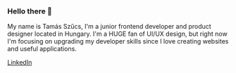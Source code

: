 ### Hello there 👋

My name is Tamás Szűcs, I'm a junior frontend developer and product designer located in Hungary. I'm a HUGE fan of UI/UX design, but right now I'm focusing on upgrading my developer skills since I love creating websites and useful applications.

[LinkedIn](https://www.linkedin.com/in/tamasszucs-dev/)

<!--

Here are some ideas to get you started:

- 🔭 I’m currently working on ...
- 🌱 I’m currently learning ...
- 👯 I’m looking to collaborate on ...
- 🤔 I’m looking for help with ...
- 💬 Ask me about ...
- 📫 How to reach me: ...
- 😄 Pronouns: ...
- ⚡ Fun fact: ...
-->

